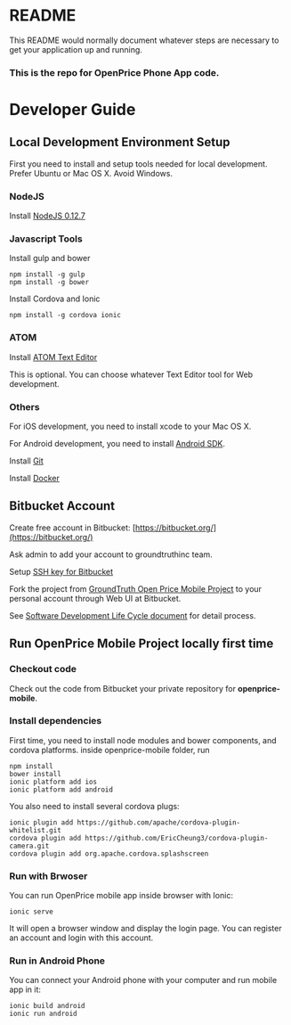 # README #

This README would normally document whatever steps are necessary to get your application up and running.

### This is the repo for OpenPrice Phone App code. ###

Developer Guide
================

## Local Development Environment Setup ##
First you need to install and setup tools needed for local development. Prefer Ubuntu or Mac OS X. Avoid Windows.

### NodeJS ###

Install [NodeJS 0.12.7](https://nodejs.org/)

### Javascript Tools ###

Install gulp and bower
~~~
npm install -g gulp
npm install -g bower
~~~

Install Cordova and Ionic
~~~
npm install -g cordova ionic
~~~

### ATOM ###
Install [ATOM Text Editor](https://atom.io/)

This is optional. You can choose whatever Text Editor tool for Web development.

### Others ###

For iOS development, you need to install xcode to your Mac OS X.

For Android development, you need to install [Android SDK](https://developer.android.com/sdk/installing/index.html).

Install [Git](https://git-scm.com/book/en/v2/Getting-Started-Installing-Git)

Install [Docker](https://docs.docker.com/installation/)

## Bitbucket Account ##

Create free account in Bitbucket:
[https://bitbucket.org/](https://bitbucket.org/)

Ask admin to add your account to groundtruthinc team.

Setup [SSH key for Bitbucket](https://confluence.atlassian.com/display/BITBUCKET/How+to+install+a+public+key+on+your+Bitbucket+account)

Fork the project from [GroundTruth Open Price Mobile Project](https://bitbucket.org/groundtruthinc/openprice-mobile)
to your personal account through Web UI at Bitbucket.

See [Software Development Life Cycle document](https://bitbucket.org/groundtruthinc/openpriceproj/wiki/SDLC)
for detail process.

## Run OpenPrice Mobile Project locally first time ##

### Checkout code ###
Check out the code from Bitbucket your private repository for **openprice-mobile**.

### Install dependencies ###

First time, you need to install node modules and bower components, and cordova platforms. inside openprice-mobile folder, run
```
npm install
bower install
ionic platform add ios
ionic platform add android
```

You also need to install several cordova plugs:
```
ionic plugin add https://github.com/apache/cordova-plugin-whitelist.git
cordova plugin add https://github.com/EricCheung3/cordova-plugin-camera.git
cordova plugin add org.apache.cordova.splashscreen
```

### Run with Brwoser ###
You can run OpenPrice mobile app inside browser with Ionic:
```
ionic serve
```
It will open a browser window and display the login page. You can register an account and login with this account.

### Run in Android Phone ###
You can connect your Android phone with your computer and run mobile app in it:
```
ionic build android
ionic run android
```

